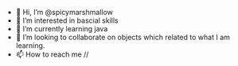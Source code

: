 - 👋 Hi, I’m @spicymarshmallow
- 👀 I’m interested in bascial skills
- 🌱 I’m currently learning java
- 💞️ I’m looking to collaborate on objects which related to what I am learning.
- 📫 How to reach me //

<!---
spicymarshmallow/spicymarshmallow is a ✨ special ✨ repository because its `README.md` (this file) appears on your GitHub profile.
You can click the Preview link to take a look at your changes.
--->
